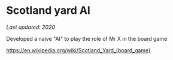 # Scotland yard AI
_Last updated: 2020_

Developed a naive "AI" to play the role of Mr X in the board game

https://en.wikipedia.org/wiki/Scotland_Yard_(board_game)

